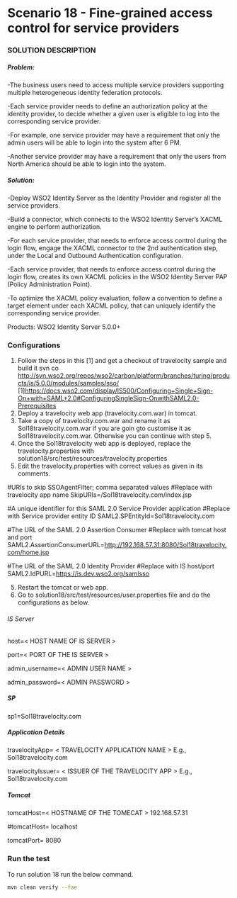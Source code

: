 # Scenario 18 - Fine-grained access control for service providers

### SOLUTION DESCRIPTION

##### Problem:

-The business users need to access multiple service providers supporting multiple heterogeneous identity federation protocols.

-Each service provider needs to define an authorization policy at the identity provider, to decide whether a given user is eligible to log into the corresponding service provider.

-For example, one service provider may have a requirement that only the admin users will be able to login into the system after 6 PM.

-Another service provider may have a requirement that only the users from North America should be able to login into the system.

##### Solution:

-Deploy WSO2 Identity Server as the Identity Provider and register all the service providers.

-Build a connector, which connects to the WSO2 Identity Server’s XACML engine to perform authorization.

-For each service provider, that needs to enforce access control during the login flow, engage the XACML connector to the 2nd authentication step, under the Local and Outbound Authentication configuration.

-Each service provider, that needs to enforce access control during the login flow, creates its own XACML policies in the WSO2 Identity Server PAP (Policy Administration Point).

-To optimize the XACML policy evaluation, follow a convention to define a target element under each XACML policy, that can uniquely identify the corresponding service provider.

Products: WSO2 Identity Server 5.0.0+


### Configurations
1. Follow the steps in this [1] and get a checkout of travelocity sample and build it
svn co http://svn.wso2.org/repos/wso2/carbon/platform/branches/turing/products/is/5.0.0/modules/samples/sso/
[1]https://docs.wso2.com/display/IS500/Configuring+Single+Sign-On+with+SAML+2.0#ConfiguringSingleSign-OnwithSAML2.0-Prerequisites
2.  Deploy a travelocity web app (travelocity.com.war) in tomcat.
3. Take a copy of travelocity.com.war and rename it as Sol18travelocity.com.war if you are goin gto customise it as Sol18travelocity.com.war. Otherwise you can continue with step 5.
4. Once the Sol18travelocity web app is deployed, replace the travelocity.properties with solution18/src/test/resources/travelocity.properties
5. Edit the travelocity.properties with correct values as given in its comments.

#URIs to skip SSOAgentFilter; comma separated values
#Replace with travelocity app name
SkipURIs=/Sol18travelocity.com/index.jsp


#A unique identifier for this SAML 2.0 Service Provider application
#Replace with Service provider entity ID
SAML2.SPEntityId=Sol18travelocity.com

#The URL of the SAML 2.0 Assertion Consumer
#Replace with tomcat host and port
SAML2.AssertionConsumerURL=http://192.168.57.31:8080/Sol18travelocity.com/home.jsp

#The URL of the SAML 2.0 Identity Provider
#Replace with IS host/port
SAML2.IdPURL=https://is.dev.wso2.org/samlsso

5. Restart the tomcat or web app.
6. Go to solution18/src/test/resources/user.properties file and do the configurations as below.

###### IS Server
host=< HOST NAME OF IS SERVER >

port=< PORT OF THE IS SERVER >

admin_username=< ADMIN USER NAME >

admin_password=< ADMIN PASSWORD >

##### SP
sp1=Sol18travelocity.com

##### Application Details

travelocityApp= < TRAVELOCITY APPLICATION NAME > E.g., Sol18travelocity.com

travelocityIssuer= < ISSUER OF THE TRAVELOCITY APP > E.g., Sol18travelocity.com

##### Tomcat
tomcatHost=< HOSTNAME OF THE TOMECAT >  192.168.57.31

#tomcatHost=<HOSTNAME OF THE TOMCAT >  localhost

tomcatPort= <PORT OF THE TOMCAT> 8080

### Run the test

To run solution 18 run the below command.

```bash
mvn clean verify --fae
```

